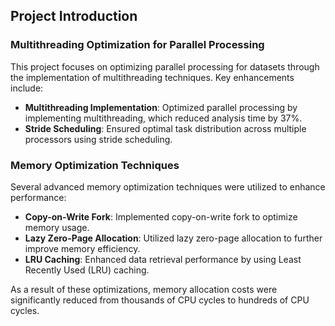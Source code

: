 ## Project Introduction

### Multithreading Optimization for Parallel Processing

This project focuses on optimizing parallel processing for datasets through the implementation of multithreading techniques. Key enhancements include:

- **Multithreading Implementation**: Optimized parallel processing by implementing multithreading, which reduced analysis time by 37%.
- **Stride Scheduling**: Ensured optimal task distribution across multiple processors using stride scheduling.

### Memory Optimization Techniques

Several advanced memory optimization techniques were utilized to enhance performance:

- **Copy-on-Write Fork**: Implemented copy-on-write fork to optimize memory usage.
- **Lazy Zero-Page Allocation**: Utilized lazy zero-page allocation to further improve memory efficiency.
- **LRU Caching**: Enhanced data retrieval performance by using Least Recently Used (LRU) caching.

As a result of these optimizations, memory allocation costs were significantly reduced from thousands of CPU cycles to hundreds of CPU cycles.
